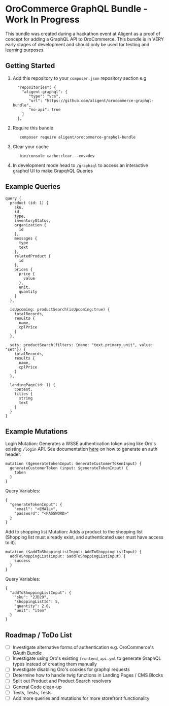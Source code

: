 # OroCommerce GraphQL Bundle - Work In Progress
This bundle was created during a hackathon event at Aligent as a proof of concept for adding a GraphQL API to OroCommerce. This bundle is in VERY early stages of development and should only be used for testing and learning purposes.

## Getting Started
1. Add this repository to your `composer.json` repository section e.g 
    ```
      "repositories": {
        "aligent-graphql": {
           "type": "vcs",
           "url": "https://github.com/aligent/orocommerce-graphql-bundle",
           "no-api": true
        }
      },
   ```
2. Require this bundle
   ```shell
      composer require aligent/orocommerce-graphql-bundle
   ```
3. Clear your cache
   ```shell
      bin/console cache:clear --env=dev
   ```
4. In development mode head to `/graphiql` to access an interactive graphql UI to make GrapqhQL Queries

## Example Queries
```
query {
  product (id: 1) {
    sku,
    id,
    type,
    inventoryStatus,
    organization {
      id
    },
    messages {
      type
      text
    },
    relatedProduct {
      id
    },
    prices {
      price {
      	value
      },
      unit,
      quantity
    }
  },
  
  isUpcoming: productSearch(isUpcoming:true) {
    totalRecords,
    results {
      name,
      cplPrice
    }
  },
  
  sets: productSearch(filters: {name: "text.primary_unit", value: "set"}) {
    totalRecords,
    results {
      name,
      cplPrice
    }
  },
  
  landingPage(id: 1) {
    content,
    titles {
      string
      text
    }
  }
}
```

## Example Mutations

Login Mutation:
Generates a WSSE authentication token using like Oro's existing `/login` API. See documentation [here](https://doc.oroinc.com/api/authentication/wsse/#header-generation) on how to generate an auth header.
```
mutation ($generateTokenInput: GenerateCustomerTokenInput) {
  generateCustomerToken (input: $generateTokenInput) {
    token
  }
}
```

Query Variables:
```
{
  "generateTokenInput": {
    "email": "<EMAIL>",
  	"password": "<PASSWORD>"
  }
}
```

Add to shopping list Mutation:
Adds a product to the shopping list (Shopping list must already exist, and authenticated user must have access to it).
```
mutation ($addToShoppingListInput: AddToShoppingListInput) {
  addToShoppingList(input: $addToShoppingListInput) {
    success
  }
}
```

Query Variables:
```
{
  "addToShoppingListInput": {
    "sku": "2JD29",
    "shoppingListId": 5,
    "quantity": 2.0,
    "unit": "item"
  }
}
```

## Roadmap / ToDo List
- [ ] Investigate alternative forms of authentication e.g. OroCommerce's OAuth Bundle
- [ ] Investigate using Oro's existing `frontend_api.yml` to generate GraphQL types instead of creating them manually
- [ ] Investigate disabling Oro's cookies for graphql requests
- [ ] Determine how to handle twig functions in Landing Pages / CMS Blocks
- [ ] Split out Product and Product Search resolvers
- [ ] General Code clean-up
- [ ] Tests, Tests, Tests
- [ ] Add more queries and mutations for more storefront functionality 
